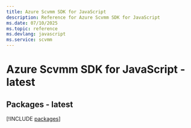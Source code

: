 ```yaml
---
title: Azure Scvmm SDK for JavaScript
description: Reference for Azure Scvmm SDK for JavaScript
ms.date: 07/10/2025
ms.topic: reference
ms.devlang: javascript
ms.service: scvmm
---
```

# Azure Scvmm SDK for JavaScript - latest
## Packages - latest
[!INCLUDE [packages](scvmm-index.md)]